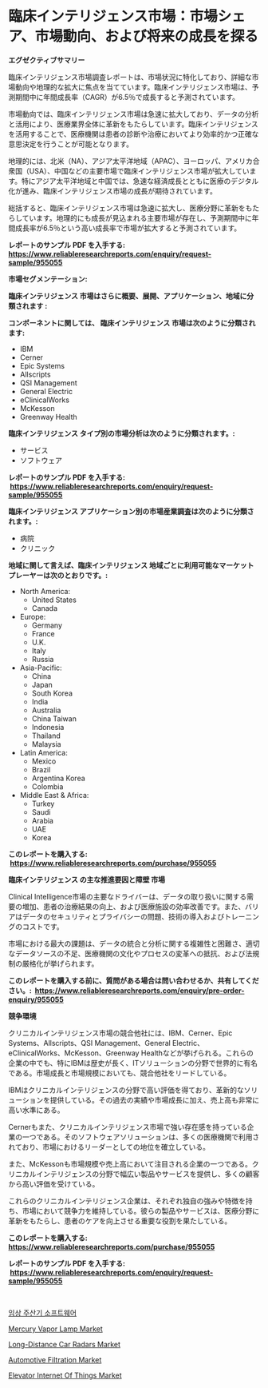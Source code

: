 <p><h1>臨床インテリジェンス市場：市場シェア、市場動向、および将来の成長を探る</h1></p><p><strong>エグゼクティブサマリー</strong></p>
<p><p>臨床インテリジェンス市場調査レポートは、市場状況に特化しており、詳細な市場動向や地理的な拡大に焦点を当てています。臨床インテリジェンス市場は、予測期間中に年間成長率（CAGR）が6.5％で成長すると予測されています。</p><p>市場動向では、臨床インテリジェンス市場は急速に拡大しており、データの分析と活用により、医療業界全体に革新をもたらしています。臨床インテリジェンスを活用することで、医療機関は患者の診断や治療においてより効率的かつ正確な意思決定を行うことが可能となります。</p><p>地理的には、北米（NA）、アジア太平洋地域（APAC）、ヨーロッパ、アメリカ合衆国（USA）、中国などの主要市場で臨床インテリジェンス市場が拡大しています。特にアジア太平洋地域と中国では、急速な経済成長とともに医療のデジタル化が進み、臨床インテリジェンス市場の成長が期待されています。</p><p>総括すると、臨床インテリジェンス市場は急速に拡大し、医療分野に革新をもたらしています。地理的にも成長が見込まれる主要市場が存在し、予測期間中に年間成長率が6.5％という高い成長率で市場が拡大すると予測されています。</p></p>
<p><strong>レポートのサンプル PDF を入手する: <a href="https://www.reliableresearchreports.com/enquiry/request-sample/955055">https://www.reliableresearchreports.com/enquiry/request-sample/955055</a></strong></p>
<p><strong>市場セグメンテーション:</strong></p>
<p><strong> 臨床インテリジェンス 市場はさらに概要、展開、アプリケーション、地域に分類されます :</strong></p>
<p><strong>コンポーネントに関しては、 臨床インテリジェンス 市場は次のように分類されます: &nbsp;</strong></p>
<p><ul><li>IBM</li><li>Cerner</li><li>Epic Systems</li><li>Allscripts</li><li>QSI Management</li><li>General Electric</li><li>eClinicalWorks</li><li>McKesson</li><li>Greenway Health</li></ul></p>
<p><strong> 臨床インテリジェンス タイプ別の市場分析は次のように分類されます。:</strong></p>
<p><ul><li>サービス</li><li>ソフトウェア</li></ul></p>
<p><strong>レポートのサンプル PDF を入手する: &nbsp;<a href="https://www.reliableresearchreports.com/enquiry/request-sample/955055">https://www.reliableresearchreports.com/enquiry/request-sample/955055</a></strong></p>
<p><strong> 臨床インテリジェンス アプリケーション別の市場産業調査は次のように分類されます。:</strong></p>
<p><ul><li>病院</li><li>クリニック</li></ul></p>
<p><strong>地域に関して言えば、臨床インテリジェンス 地域ごとに利用可能なマーケットプレーヤーは次のとおりです。:</strong></p>
<p><ul>
    <li>
        North America:
        <ul>
            <li>United States</li>
            <li>Canada</li>
        </ul>
    </li>
    <li>
        Europe:
        <ul>
            <li>Germany</li>
            <li>France</li>
            <li>U.K.</li>
            <li>Italy</li>
            <li>Russia</li>
        </ul>
    </li>
    <li>
        Asia-Pacific:
        <ul>
            <li>China</li>
            <li>Japan</li>
            <li>South Korea</li>
            <li>India</li>
            <li>Australia</li>
            <li>China Taiwan</li>
            <li>Indonesia</li>
            <li>Thailand</li>
            <li>Malaysia</li>
        </ul>
    </li>
    <li>
        Latin America:
        <ul>
            <li>Mexico</li>
            <li>Brazil</li>
            <li>Argentina Korea</li>
            <li>Colombia</li>
        </ul>
    </li>
    <li>
        Middle East & Africa:
        <ul>
            <li>Turkey</li>
            <li>Saudi</li>
            <li>Arabia</li>
            <li>UAE</li>
            <li>Korea</li>
        </ul>
    </li>
    </ul></p>
<p><strong>このレポートを購入する: &nbsp;<a href="https://www.reliableresearchreports.com/purchase/955055">https://www.reliableresearchreports.com/purchase/955055</a></strong></p>
<p><strong>臨床インテリジェンス の主な推進要因と障壁 市場</strong></p>
<p><p>Clinical Intelligence市場の主要なドライバーは、データの取り扱いに関する需要の増加、患者の治療結果の向上、および医療施設の効率改善です。また、バリアはデータのセキュリティとプライバシーの問題、技術の導入およびトレーニングのコストです。</p><p>市場における最大の課題は、データの統合と分析に関する複雑性と困難さ、適切なデータソースの不足、医療機関の文化やプロセスの変革への抵抗、および法規制の厳格化が挙げられます。</p></p>
<p><strong>このレポートを購入する前に、質問がある場合は問い合わせるか、共有してください。:&nbsp; <a href="https://www.reliableresearchreports.com/enquiry/pre-order-enquiry/955055">https://www.reliableresearchreports.com/enquiry/pre-order-enquiry/955055</a></strong></p>
<p><strong>競争環境</strong></p>
<p><p>クリニカルインテリジェンス市場の競合他社には、IBM、Cerner、Epic Systems、Allscripts、QSI Management、General Electric、eClinicalWorks、McKesson、Greenway Healthなどが挙げられる。これらの企業の中でも、特にIBMは歴史が長く、ITソリューションの分野で世界的に有名である。市場成長と市場規模においても、競合他社をリードしている。</p><p>IBMはクリニカルインテリジェンスの分野で高い評価を得ており、革新的なソリューションを提供している。その過去の実績や市場成長に加え、売上高も非常に高い水準にある。</p><p>Cernerもまた、クリニカルインテリジェンス市場で強い存在感を持っている企業の一つである。そのソフトウェアソリューションは、多くの医療機関で利用されており、市場におけるリーダーとしての地位を確立している。</p><p>また、McKessonも市場規模や売上高において注目される企業の一つである。クリニカルインテリジェンスの分野で幅広い製品やサービスを提供し、多くの顧客から高い評価を受けている。</p><p>これらのクリニカルインテリジェンス企業は、それぞれ独自の強みや特徴を持ち、市場において競争力を維持している。彼らの製品やサービスは、医療分野に革新をもたらし、患者のケアを向上させる重要な役割を果たしている。</p></p>
<p><strong>このレポートを購入する: &nbsp; <a href="https://www.reliableresearchreports.com/purchase/955055">https://www.reliableresearchreports.com/purchase/955055</a></strong></p>
<p><strong>レポートのサンプル PDF を入手する: &nbsp;<a href="https://www.reliableresearchreports.com/enquiry/request-sample/955055">https://www.reliableresearchreports.com/enquiry/request-sample/955055</a></strong><strong></strong></p>
<p>&nbsp;</p>
<p><p><a href="https://github.com/vsap75a286l/Market-Research-Report-List-1/blob/main/4432974185437.md">임상 주산기 소프트웨어</a></p><p><a href="https://view.publitas.com/reportprime-1/mercury-vapor-lamp-market-size-growing-and-forecasted-for-period-from-2024-2031-and-provides-complete-market-analysis-of-this-market/">Mercury Vapor Lamp Market</a></p><p><a href="https://issuu.com/reportprime-2/docs/long-distance-car-radars-market-size-2030.pptx">Long-Distance Car Radars Market</a></p><p><a href="https://issuu.com/reportprime-2/docs/automotive-filtration-market-size-2030.pptx">Automotive Filtration Market</a></p><p><a href="https://github.com/lylyparadise/Market-Research-Report-List-2/blob/main/elevator-internet-of-things-market.md">Elevator Internet Of Things Market</a></p></p>